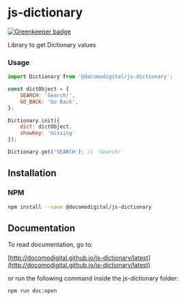 # js-dictionary

[![Greenkeeper badge](https://badges.greenkeeper.io/docomodigital/js-dictionary.svg)](https://greenkeeper.io/)

Library to get Dictionary values

### Usage
```javascript
import Dictionary from '@docomodigital/js-dictionary';

const dictObject = {
    SEARCH: 'Search!',
    GO_BACK: 'Go Back',
};

Dictionary.init({
    dict: dictObject,
    showKey: 'missing'
});

Dictionary.get('SEARCH'); // 'Search!'
```


## Installation

### NPM
```bash
npm install --save @docomodigital/js-dictionary
```

## Documentation

To read documentation, go to:

[http://docomodigital.github.io/js-dictionary/latest](http://docomodigital.github.io/js-dictionary/latest)

or run the following command inside the js-dictionary folder: 
```bash
npm run doc:open
```